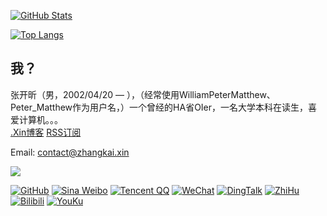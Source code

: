 <a href="https://github.com/WilliamPeterMatthew"><img align="center" alt="GitHub Stats" src="https://github-readme-stats.vercel.app/api?username=WilliamPeterMatthew&show_icons=true&include_all_commits=true&count_private=true" /></a>

<a href="https://github.com/WilliamPeterMatthew"><img align="center" alt="Top Langs" src="https://github-readme-stats.vercel.app/api/top-langs/?username=WilliamPeterMatthew&layout=compact&hide=HTML,CSS,JavaScript" /></a>

## 我？

张开昕（男，2002/04/20 — ），（经常使用WilliamPeterMatthew、Peter_Matthew作为用户名，）一个曾经的HA省OIer，一名大学本科在读生，喜爱计算机。。。  
[.Xin博客](https://www.zhangkai.xin/) [RSS订阅](https://www.zhangkai.xin/atom.xml)  

Email: contact@zhangkai.xin

![](https://www.zhangkai.xin/pic/bg/background.jpeg)

[![GitHub](https://img.shields.io/badge/GitHub-WilliamPeterMatthew-333333.svg?logo=GitHub&longCache=true&style=social)](https://github.com/WilliamPeterMatthew)
[![Sina Weibo](https://img.shields.io/badge/Sina_Weibo-WilliamPeterMatthew-e6162d.svg?logo=Sina-Weibo&longCache=true&style=social)](http://weibo.com/WilliamPeterMatthew)
[![Tencent QQ](https://img.shields.io/badge/Tencent_QQ-纸壳箱-eb1923.svg?logo=Tencent-QQ&longCache=true&style=social)](http://wpa.qq.com/msgrd?V=3&Uin=1145232806)
[![WeChat](https://img.shields.io/badge/WeChat-纸壳箱-7bb32e.svg?logo=WeChat&longCache=true&style=social)](https://u.wechat.com/EB5lXuIJto8f_6bK4kAoWQ0)
[![DingTalk](https://img.shields.io/badge/DingTalk-张开昕-3296fa.svg?longCache=true&style=social)](https://h5.dingtalk.com/zproject/profile.html?fr_source=13&profile=%40kgDOJlUbJw&cardToken=da276fa759)
[![ZhiHu](https://img.shields.io/badge/ZhiHu-WilliamPeterMatthew-0e67c8.svg?logo=Zhihu&longCache=true&style=social)](https://www.zhihu.com/people/WilliamPeterMatthew)
[![Bilibili](https://img.shields.io/badge/Bilibili-WilliamPeterMatthew-00a1d6.svg?logo=Bilibili&longCache=true&style=social)](https://space.bilibili.com/22971965)
[![YouKu](https://img.shields.io/badge/YouKu-WilliamPeterMatthew-0393ff.svg?longCache=true&style=social)](http://i.youku.com/petermatthew)
